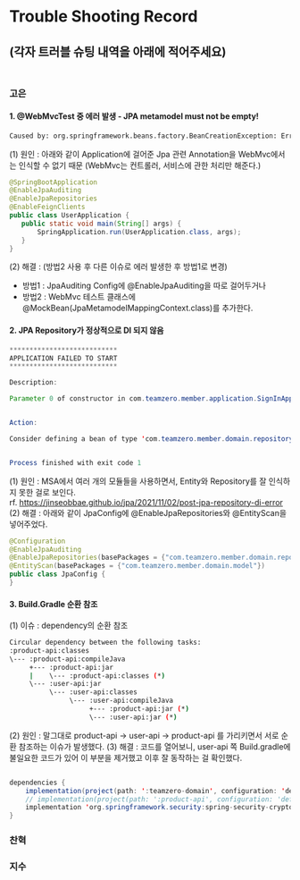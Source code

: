 # Trouble Shooting Record

## (각자 트러블 슈팅 내역을 아래에 적어주세요) <br> <br>          

### 고은
#### 1. @WebMvcTest 중 에러 발생 - JPA metamodel must not be empty!
```bash
Caused by: org.springframework.beans.factory.BeanCreationException: Error creating bean with name 'jpaAuditingHandler': Cannot resolve reference to bean 'jpaMappingContext' while setting constructor argument; nested exception is org.springframework.beans.factory.BeanCreationException: Error creating bean with name 'jpaMappingContext': Invocation of init method failed; nested exception is java.lang.IllegalArgumentException: JPA metamodel must not be empty!
```
 (1) 원인 : 아래와 같이 Application에 걸어준 Jpa 관련 Annotation을 WebMvc에서는 인식할 수 없기 때문 (WebMvc는 컨트롤러, 서비스에 관한 처리만 해준다.)
 ```java
@SpringBootApplication
@EnableJpaAuditing
@EnableJpaRepositories
@EnableFeignClients
public class UserApplication {
    public static void main(String[] args) {
        SpringApplication.run(UserApplication.class, args);
    }
}
 ```
 (2) 해결 : (방법2 사용 후 다른 이슈로 에러 발생한 후 방법1로 변경)
 - 방법1 : JpaAuditing Config에 @EnableJpaAuditing을 따로 걸어두거나
 - 방법2 : WebMvc 테스트 클래스에 @MockBean(JpaMetamodelMappingContext.class)를 추가한다.

#### 2. JPA Repository가 정상적으로 DI 되지 않음
```java
***************************
APPLICATION FAILED TO START
***************************

Description:

Parameter 0 of constructor in com.teamzero.member.application.SignInApplication required a bean of type 'com.teamzero.member.domain.repository.MemberRepository' that could not be found.


Action:

Consider defining a bean of type 'com.teamzero.member.domain.repository.MemberRepository' in your configuration.


Process finished with exit code 1

```
(1) 원인 : MSA에서 여러 개의 모듈들을 사용하면서, Entity와 Repository를 잘 인식하지 못한 걸로 보인다. 
<br>
rf. https://jinseobbae.github.io/jpa/2021/11/02/post-jpa-repository-di-error
(2) 해결 : 아래와 같이 JpaConfig에 @EnableJpaRepositories와 @EntityScan을 넣어주었다.
```java
@Configuration
@EnableJpaAuditing
@EnableJpaRepositories(basePackages = {"com.teamzero.member.domain.repository"})
@EntityScan(basePackages = {"com.teamzero.member.domain.model"})
public class JpaConfig {
}
```

#### 3. Build.Gradle 순환 참조
(1) 이슈 : dependency의 순환 참조
```bash
Circular dependency between the following tasks:
:product-api:classes
\--- :product-api:compileJava
     +--- :product-api:jar
     |    \--- :product-api:classes (*)
     \--- :user-api:jar
          \--- :user-api:classes
               \--- :user-api:compileJava
                    +--- :product-api:jar (*)
                    \--- :user-api:jar (*)
```
(2) 원인 : 말그대로 product-api -> user-api -> product-api 를 가리키면서 서로 순환 참조하는 이슈가 발생했다.
(3) 해결 : 코드를 열어보니, user-api 쪽 Build.gradle에 불일요한 코드가 있어 이 부분을 제거했고 이후 잘 동작하는 걸 확인했다.
```java

dependencies {
    implementation(project(path: ':teamzero-domain', configuration: 'default'))
    // implementation(project(path: ':product-api', configuration: 'default'))     // <<-- 제거
    implementation 'org.springframework.security:spring-security-crypto:5.7.5'
}

```

### 찬혁

### 지수